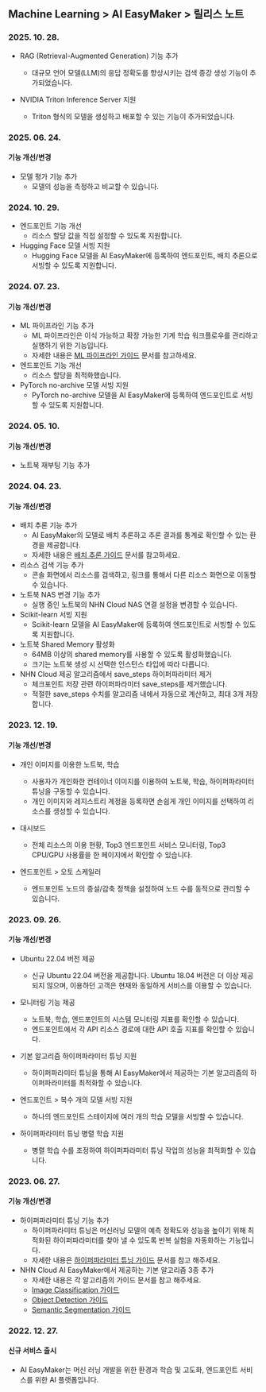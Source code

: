 ## Machine Learning > AI EasyMaker > 릴리스 노트

### 2025. 10. 28.

- RAG (Retrieval-Augmented Generation) 기능 추가
    - 대규모 언어 모델(LLM)의 응답 정확도를 향상시키는 검색 증강 생성 기능이 추가되었습니다.

- NVIDIA Triton Inference Server 지원
    - Triton 형식의 모델을 생성하고 배포할 수 있는 기능이 추가되었습니다.

### 2025. 06. 24.

#### 기능 개선/변경

- 모델 평가 기능 추가
    - 모델의 성능을 측정하고 비교할 수 있습니다.

### 2024. 10. 29.

- 엔드포인트 기능 개선
    - 리소스 할당 값을 직접 설정할 수 있도록 지원합니다.
- Hugging Face 모델 서빙 지원
    - Hugging Face 모델을 AI EasyMaker에 등록하여 엔드포인트, 배치 추론으로 서빙할 수 있도록 지원합니다.

### 2024. 07. 23.

#### 기능 개선/변경

- ML 파이프라인 기능 추가
    - ML 파이프라인은 이식 가능하고 확장 가능한 기계 학습 워크플로우를 관리하고 실행하기 위한 기능입니다.
    - 자세한 내용은 [ML 파이프라인 가이드](./console-guide/#_68) 문서를 참고하세요.
- 엔드포인트 기능 개선
    - 리소스 할당을 최적화했습니다.
- PyTorch no-archive 모델 서빙 지원
    - PyTorch no-archive 모델을 AI EasyMaker에 등록하여 엔드포인트로 서빙할 수 있도록 지원합니다.

### 2024. 05. 10.

#### 기능 개선/변경

- 노트북 재부팅 기능 추가

### 2024. 04. 23.

#### 기능 개선/변경

- 배치 추론 기능 추가
    - AI EasyMaker의 모델로 배치 추론하고 추론 결과를 통계로 확인할 수 있는 환경을 제공합니다.
    - 자세한 내용은 [배치 추론 가이드](./console-guide/#_51) 문서를 참고하세요.
- 리소스 검색 기능 추가
    - 콘솔 화면에서 리소스를 검색하고, 링크를 통해서 다른 리소스 화면으로 이동할 수 있습니다.
- 노트북 NAS 변경 기능 추가
    - 실행 중인 노트북의 NHN Cloud NAS 연결 설정을 변경할 수 있습니다.
- Scikit-learn 서빙 지원
    - Scikit-learn 모델을 AI EasyMaker에 등록하여 엔드포인트로 서빙할 수 있도록 지원합니다.
- 노트북 Shared Memory 활성화
    - 64MB 이상의 shared memory를 사용할 수 있도록 활성화했습니다.
    - 크기는 노트북 생성 시 선택한 인스턴스 타입에 따라 다릅니다.
- NHN Cloud 제공 알고리즘에서 save_steps 하이퍼파라미터 제거
    - 체크포인트 저장 관련 하이퍼파라미터 save_steps를 제거했습니다.
    - 적절한 save_steps 수치를 알고리즘 내에서 자동으로 계산하고, 최대 3개 저장합니다.

### 2023. 12. 19.

#### 기능 개선/변경

- 개인 이미지를 이용한 노트북, 학습
    - 사용자가 개인화한 컨테이너 이미지를 이용하여 노트북, 학습, 하이퍼파라미터 튜닝을 구동할 수 있습니다.
    - 개인 이미지와 레지스트리 계정을 등록하면 손쉽게 개인 이미지를 선택하여 리소스를 생성할 수 있습니다.

- 대시보드
    - 전체 리소스의 이용 현황, Top3 엔드포인트 서비스 모니터링, Top3 CPU/GPU 사용률을 한 페이지에서 확인할 수 있습니다.

- 엔드포인트 > 오토 스케일러
    - 엔드포인트 노드의 증설/감축 정책을 설정하여 노드 수를 동적으로 관리할 수 있습니다.

### 2023. 09. 26.

#### 기능 개선/변경

- Ubuntu 22.04 버전 제공
    - 신규 Ubuntu 22.04 버전을 제공합니다. Ubuntu 18.04 버전은 더 이상 제공되지 않으며, 이용하던 고객은 현재와 동일하게 서비스를 이용할 수 있습니다.

- 모니터링 기능 제공
    - 노트북, 학습, 엔드포인트의 시스템 모니터링 지표를 확인할 수 있습니다.
    - 엔드포인트에서 각 API 리소스 경로에 대한 API 호출 지표를 확인할 수 있습니다.

- 기본 알고리즘 하이퍼파라미터 튜닝 지원
    - 하이퍼파라미터 튜닝을 통해 AI EasyMaker에서 제공하는 기본 알고리즘의 하이퍼파라미터를 최적화할 수 있습니다.

- 엔드포인트 > 복수 개의 모델 서빙 지원
    - 하나의 엔드포인트 스테이지에 여러 개의 학습 모델을 서빙할 수 있습니다.

- 하이퍼파라미터 튜닝 병렬 학습 지원
    - 병렬 학습 수를 조정하여 하이퍼파라미터 튜닝 작업의 성능을 최적화할 수 있습니다.

### 2023. 06. 27.

#### 기능 개선/변경

- 하이퍼파라미터 튜닝 기능 추가
    - 하이퍼파라미터 튜닝은 머신러닝 모델의 예측 정확도와 성능을 높이기 위해 최적화된 하이퍼파라미터를 찾아 낼 수 있도록 반복 실험을 자동화하는 기능입니다.
    - 자세한 내용은 [하이퍼파라미터 튜닝 가이드](./console-guide/#_18) 문서를 참고 해주세요.
- NHN Cloud AI EasyMaker에서 제공하는 기본 알고리즘 3종 추가
    - 자세한 내용은 각 알고리즘의 가이드 문서를 참고 해주세요.
    - [Image Classification 가이드](./algorithm-guide/#image-classification)
    - [Object Detection 가이드](./algorithm-guide/#object-detection)
    - [Semantic Segmentation 가이드](./algorithm-guide/#semantic-segmentation)

### 2022. 12. 27.

#### 신규 서비스 출시

- AI EasyMaker는 머신 러닝 개발을 위한 환경과 학습 및 고도화, 엔드포인트 서비스를 위한 AI 플랫폼입니다.
